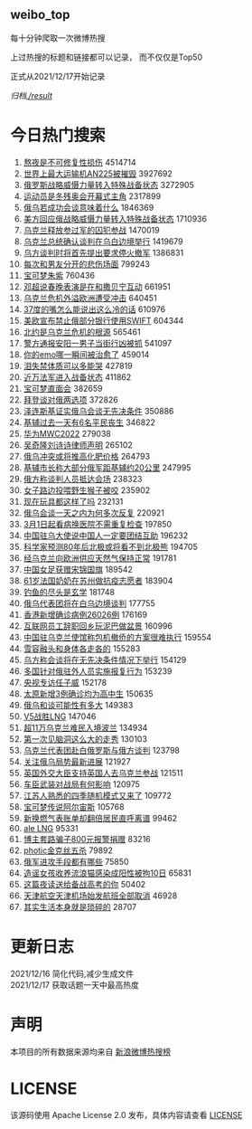 weibo_top  
---
每十分钟爬取一次微博热搜  

上过热搜的标题和链接都可以记录， 而不仅仅是Top50

正式从2021/12/17开始记录  

*归档[./result](./result/)*

# 今日热门搜索  
1. [熬夜是不可修复性损伤](https://s.weibo.com//weibo?q=%23%E7%86%AC%E5%A4%9C%E6%98%AF%E4%B8%8D%E5%8F%AF%E4%BF%AE%E5%A4%8D%E6%80%A7%E6%8D%9F%E4%BC%A4%23&Refer=top) 4514714
2. [世界上最大运输机AN225被摧毁](https://s.weibo.com//weibo?q=%23%E4%B8%96%E7%95%8C%E4%B8%8A%E6%9C%80%E5%A4%A7%E8%BF%90%E8%BE%93%E6%9C%BAAN225%E8%A2%AB%E6%91%A7%E6%AF%81%23&Refer=top) 3927692
3. [俄罗斯战略威慑力量转入特殊战备状态](https://s.weibo.com//weibo?q=%23%E4%BF%84%E7%BD%97%E6%96%AF%E6%88%98%E7%95%A5%E5%A8%81%E6%85%91%E5%8A%9B%E9%87%8F%E8%BD%AC%E5%85%A5%E7%89%B9%E6%AE%8A%E6%88%98%E5%A4%87%E7%8A%B6%E6%80%81%23&Refer=top) 3272905
4. [运动员是冬残奥会开幕式主角](https://s.weibo.com//weibo?q=%23%E8%BF%90%E5%8A%A8%E5%91%98%E6%98%AF%E5%86%AC%E6%AE%8B%E5%A5%A5%E4%BC%9A%E5%BC%80%E5%B9%95%E5%BC%8F%E4%B8%BB%E8%A7%92%23&Refer=top) 2317899
5. [俄乌若成功会谈意味着什么](https://s.weibo.com//weibo?q=%23%E4%BF%84%E4%B9%8C%E8%8B%A5%E6%88%90%E5%8A%9F%E4%BC%9A%E8%B0%88%E6%84%8F%E5%91%B3%E7%9D%80%E4%BB%80%E4%B9%88%23&Refer=top) 1846369
6. [美方回应俄战略威慑力量转入特殊战备状态](https://s.weibo.com//weibo?q=%23%E7%BE%8E%E6%96%B9%E5%9B%9E%E5%BA%94%E4%BF%84%E6%88%98%E7%95%A5%E5%A8%81%E6%85%91%E5%8A%9B%E9%87%8F%E8%BD%AC%E5%85%A5%E7%89%B9%E6%AE%8A%E6%88%98%E5%A4%87%E7%8A%B6%E6%80%81%23&Refer=top) 1710936
7. [乌克兰释放参过军的囚犯参战](https://s.weibo.com//weibo?q=%23%E4%B9%8C%E5%85%8B%E5%85%B0%E9%87%8A%E6%94%BE%E5%8F%82%E8%BF%87%E5%86%9B%E7%9A%84%E5%9B%9A%E7%8A%AF%E5%8F%82%E6%88%98%23&Refer=top) 1470019
8. [乌克兰总统确认谈判在乌白边境举行](https://s.weibo.com//weibo?q=%23%E4%B9%8C%E5%85%8B%E5%85%B0%E6%80%BB%E7%BB%9F%E7%A1%AE%E8%AE%A4%E8%B0%88%E5%88%A4%E5%9C%A8%E4%B9%8C%E7%99%BD%E8%BE%B9%E5%A2%83%E4%B8%BE%E8%A1%8C%23&Refer=top) 1419679
9. [乌方谈判时将首先提出要求停火撤军](https://s.weibo.com//weibo?q=%23%E4%B9%8C%E6%96%B9%E8%B0%88%E5%88%A4%E6%97%B6%E5%B0%86%E9%A6%96%E5%85%88%E6%8F%90%E5%87%BA%E8%A6%81%E6%B1%82%E5%81%9C%E7%81%AB%E6%92%A4%E5%86%9B%23&Refer=top) 1386831
10. [每次和男友分开的悲伤场面](https://s.weibo.com//weibo?q=%23%E6%AF%8F%E6%AC%A1%E5%92%8C%E7%94%B7%E5%8F%8B%E5%88%86%E5%BC%80%E7%9A%84%E6%82%B2%E4%BC%A4%E5%9C%BA%E9%9D%A2%23&Refer=top) 799243
11. [宝可梦朱紫](https://s.weibo.com//weibo?q=%23%E5%AE%9D%E5%8F%AF%E6%A2%A6%E6%9C%B1%E7%B4%AB%23&Refer=top) 760436
12. [邓超说春晚表演是在和撒贝宁互动](https://s.weibo.com//weibo?q=%23%E9%82%93%E8%B6%85%E8%AF%B4%E6%98%A5%E6%99%9A%E8%A1%A8%E6%BC%94%E6%98%AF%E5%9C%A8%E5%92%8C%E6%92%92%E8%B4%9D%E5%AE%81%E4%BA%92%E5%8A%A8%23&Refer=top) 661951
13. [乌克兰危机外溢欧洲遭受冲击](https://s.weibo.com//weibo?q=%23%E4%B9%8C%E5%85%8B%E5%85%B0%E5%8D%B1%E6%9C%BA%E5%A4%96%E6%BA%A2%E6%AC%A7%E6%B4%B2%E9%81%AD%E5%8F%97%E5%86%B2%E5%87%BB%23&Refer=top) 640451
14. [37度的嘴怎么能说出这么冷的话](https://s.weibo.com//weibo?q=%2337%E5%BA%A6%E7%9A%84%E5%98%B4%E6%80%8E%E4%B9%88%E8%83%BD%E8%AF%B4%E5%87%BA%E8%BF%99%E4%B9%88%E5%86%B7%E7%9A%84%E8%AF%9D%23&Refer=top) 610976
15. [美欧宣布禁止俄部分银行使用SWIFT](https://s.weibo.com//weibo?q=%23%E7%BE%8E%E6%AC%A7%E5%AE%A3%E5%B8%83%E7%A6%81%E6%AD%A2%E4%BF%84%E9%83%A8%E5%88%86%E9%93%B6%E8%A1%8C%E4%BD%BF%E7%94%A8SWIFT%23&Refer=top) 604344
16. [北约是乌克兰危机的根源](https://s.weibo.com//weibo?q=%23%E5%8C%97%E7%BA%A6%E6%98%AF%E4%B9%8C%E5%85%8B%E5%85%B0%E5%8D%B1%E6%9C%BA%E7%9A%84%E6%A0%B9%E6%BA%90%23&Refer=top) 565461
17. [警方通报安阳一男子当街行凶被抓](https://s.weibo.com//weibo?q=%23%E8%AD%A6%E6%96%B9%E9%80%9A%E6%8A%A5%E5%AE%89%E9%98%B3%E4%B8%80%E7%94%B7%E5%AD%90%E5%BD%93%E8%A1%97%E8%A1%8C%E5%87%B6%E8%A2%AB%E6%8A%93%23&Refer=top) 541097
18. [你的emo哪一瞬间被治愈了](https://s.weibo.com//weibo?q=%23%E4%BD%A0%E7%9A%84emo%E5%93%AA%E4%B8%80%E7%9E%AC%E9%97%B4%E8%A2%AB%E6%B2%BB%E6%84%88%E4%BA%86%23&Refer=top) 459014
19. [泪失禁体质可以多能哭](https://s.weibo.com//weibo?q=%23%E6%B3%AA%E5%A4%B1%E7%A6%81%E4%BD%93%E8%B4%A8%E5%8F%AF%E4%BB%A5%E5%A4%9A%E8%83%BD%E5%93%AD%23&Refer=top) 427819
20. [近万法军进入战备状态](https://s.weibo.com//weibo?q=%23%E8%BF%91%E4%B8%87%E6%B3%95%E5%86%9B%E8%BF%9B%E5%85%A5%E6%88%98%E5%A4%87%E7%8A%B6%E6%80%81%23&Refer=top) 411862
21. [宝可梦直面会](https://s.weibo.com//weibo?q=%23%E5%AE%9D%E5%8F%AF%E6%A2%A6%E7%9B%B4%E9%9D%A2%E4%BC%9A%23&Refer=top) 382659
22. [拜登谈对俄两选项](https://s.weibo.com//weibo?q=%23%E6%8B%9C%E7%99%BB%E8%B0%88%E5%AF%B9%E4%BF%84%E4%B8%A4%E9%80%89%E9%A1%B9%23&Refer=top) 372826
23. [泽连斯基证实俄乌会谈无先决条件](https://s.weibo.com//weibo?q=%23%E6%B3%BD%E8%BF%9E%E6%96%AF%E5%9F%BA%E8%AF%81%E5%AE%9E%E4%BF%84%E4%B9%8C%E4%BC%9A%E8%B0%88%E6%97%A0%E5%85%88%E5%86%B3%E6%9D%A1%E4%BB%B6%23&Refer=top) 350886
24. [基辅过去一天有6名平民丧生](https://s.weibo.com//weibo?q=%23%E5%9F%BA%E8%BE%85%E8%BF%87%E5%8E%BB%E4%B8%80%E5%A4%A9%E6%9C%896%E5%90%8D%E5%B9%B3%E6%B0%91%E4%B8%A7%E7%94%9F%23&Refer=top) 346822
25. [华为MWC2022](https://s.weibo.com//weibo?q=%23%E5%8D%8E%E4%B8%BAMWC2022%23&Refer=top) 279038
26. [吴奇隆刘诗诗律师声明](https://s.weibo.com//weibo?q=%23%E5%90%B4%E5%A5%87%E9%9A%86%E5%88%98%E8%AF%97%E8%AF%97%E5%BE%8B%E5%B8%88%E5%A3%B0%E6%98%8E%23&Refer=top) 265102
27. [俄乌冲突或将推高化肥价格](https://s.weibo.com//weibo?q=%23%E4%BF%84%E4%B9%8C%E5%86%B2%E7%AA%81%E6%88%96%E5%B0%86%E6%8E%A8%E9%AB%98%E5%8C%96%E8%82%A5%E4%BB%B7%E6%A0%BC%23&Refer=top) 264793
28. [基辅市长称大部分俄军距基辅约20公里](https://s.weibo.com//weibo?q=%23%E5%9F%BA%E8%BE%85%E5%B8%82%E9%95%BF%E7%A7%B0%E5%A4%A7%E9%83%A8%E5%88%86%E4%BF%84%E5%86%9B%E8%B7%9D%E5%9F%BA%E8%BE%85%E7%BA%A620%E5%85%AC%E9%87%8C%23&Refer=top) 247995
29. [俄方称谈判人员抵达会场](https://s.weibo.com//weibo?q=%23%E4%BF%84%E6%96%B9%E7%A7%B0%E8%B0%88%E5%88%A4%E4%BA%BA%E5%91%98%E6%8A%B5%E8%BE%BE%E4%BC%9A%E5%9C%BA%23&Refer=top) 238323
30. [女子路边投喂野生猴子被咬](https://s.weibo.com//weibo?q=%23%E5%A5%B3%E5%AD%90%E8%B7%AF%E8%BE%B9%E6%8A%95%E5%96%82%E9%87%8E%E7%94%9F%E7%8C%B4%E5%AD%90%E8%A2%AB%E5%92%AC%23&Refer=top) 235902
31. [现在玩具都这样了吗](https://s.weibo.com//weibo?q=%23%E7%8E%B0%E5%9C%A8%E7%8E%A9%E5%85%B7%E9%83%BD%E8%BF%99%E6%A0%B7%E4%BA%86%E5%90%97%23&Refer=top) 232131
32. [俄乌会谈一天之内为何多次反复](https://s.weibo.com//weibo?q=%23%E4%BF%84%E4%B9%8C%E4%BC%9A%E8%B0%88%E4%B8%80%E5%A4%A9%E4%B9%8B%E5%86%85%E4%B8%BA%E4%BD%95%E5%A4%9A%E6%AC%A1%E5%8F%8D%E5%A4%8D%23&Refer=top) 220921
33. [3月1日起看病换医院不需重复检查](https://s.weibo.com//weibo?q=%233%E6%9C%881%E6%97%A5%E8%B5%B7%E7%9C%8B%E7%97%85%E6%8D%A2%E5%8C%BB%E9%99%A2%E4%B8%8D%E9%9C%80%E9%87%8D%E5%A4%8D%E6%A3%80%E6%9F%A5%23&Refer=top) 197850
34. [中国驻乌大使说中国人一定要团结互助](https://s.weibo.com//weibo?q=%23%E4%B8%AD%E5%9B%BD%E9%A9%BB%E4%B9%8C%E5%A4%A7%E4%BD%BF%E8%AF%B4%E4%B8%AD%E5%9B%BD%E4%BA%BA%E4%B8%80%E5%AE%9A%E8%A6%81%E5%9B%A2%E7%BB%93%E4%BA%92%E5%8A%A9%23&Refer=top) 196232
35. [科学家预测80年后北极或将看不到北极熊](https://s.weibo.com//weibo?q=%23%E7%A7%91%E5%AD%A6%E5%AE%B6%E9%A2%84%E6%B5%8B80%E5%B9%B4%E5%90%8E%E5%8C%97%E6%9E%81%E6%88%96%E5%B0%86%E7%9C%8B%E4%B8%8D%E5%88%B0%E5%8C%97%E6%9E%81%E7%86%8A%23&Refer=top) 194705
36. [经乌克兰向欧洲供应天然气保持正常](https://s.weibo.com//weibo?q=%23%E7%BB%8F%E4%B9%8C%E5%85%8B%E5%85%B0%E5%90%91%E6%AC%A7%E6%B4%B2%E4%BE%9B%E5%BA%94%E5%A4%A9%E7%84%B6%E6%B0%94%E4%BF%9D%E6%8C%81%E6%AD%A3%E5%B8%B8%23&Refer=top) 191781
37. [中国女足获赠宋锦国旗](https://s.weibo.com//weibo?q=%23%E4%B8%AD%E5%9B%BD%E5%A5%B3%E8%B6%B3%E8%8E%B7%E8%B5%A0%E5%AE%8B%E9%94%A6%E5%9B%BD%E6%97%97%23&Refer=top) 189542
38. [61岁法国奶奶在苏州做抗疫志愿者](https://s.weibo.com//weibo?q=%2361%E5%B2%81%E6%B3%95%E5%9B%BD%E5%A5%B6%E5%A5%B6%E5%9C%A8%E8%8B%8F%E5%B7%9E%E5%81%9A%E6%8A%97%E7%96%AB%E5%BF%97%E6%84%BF%E8%80%85%23&Refer=top) 183904
39. [钓鱼的尽头是玄学](https://s.weibo.com//weibo?q=%23%E9%92%93%E9%B1%BC%E7%9A%84%E5%B0%BD%E5%A4%B4%E6%98%AF%E7%8E%84%E5%AD%A6%23&Refer=top) 181748
40. [俄乌代表团将在白乌边境谈判](https://s.weibo.com//weibo?q=%23%E4%BF%84%E4%B9%8C%E4%BB%A3%E8%A1%A8%E5%9B%A2%E5%B0%86%E5%9C%A8%E7%99%BD%E4%B9%8C%E8%BE%B9%E5%A2%83%E8%B0%88%E5%88%A4%23&Refer=top) 177755
41. [香港新增确诊病例26026例](https://s.weibo.com//weibo?q=%23%E9%A6%99%E6%B8%AF%E6%96%B0%E5%A2%9E%E7%A1%AE%E8%AF%8A%E7%97%85%E4%BE%8B26026%E4%BE%8B%23&Refer=top) 176169
42. [互联网员工辞职回乡玩泥巴做盆景](https://s.weibo.com//weibo?q=%23%E4%BA%92%E8%81%94%E7%BD%91%E5%91%98%E5%B7%A5%E8%BE%9E%E8%81%8C%E5%9B%9E%E4%B9%A1%E7%8E%A9%E6%B3%A5%E5%B7%B4%E5%81%9A%E7%9B%86%E6%99%AF%23&Refer=top) 160996
43. [中国驻乌克兰使馆称包机撤侨的方案很难执行](https://s.weibo.com//weibo?q=%23%E4%B8%AD%E5%9B%BD%E9%A9%BB%E4%B9%8C%E5%85%8B%E5%85%B0%E4%BD%BF%E9%A6%86%E7%A7%B0%E5%8C%85%E6%9C%BA%E6%92%A4%E4%BE%A8%E7%9A%84%E6%96%B9%E6%A1%88%E5%BE%88%E9%9A%BE%E6%89%A7%E8%A1%8C%23&Refer=top) 159554
44. [雪容融头和身体各走各的](https://s.weibo.com//weibo?q=%23%E9%9B%AA%E5%AE%B9%E8%9E%8D%E5%A4%B4%E5%92%8C%E8%BA%AB%E4%BD%93%E5%90%84%E8%B5%B0%E5%90%84%E7%9A%84%23&Refer=top) 155283
45. [乌方称会谈将在无先决条件情况下举行](https://s.weibo.com//weibo?q=%23%E4%B9%8C%E6%96%B9%E7%A7%B0%E4%BC%9A%E8%B0%88%E5%B0%86%E5%9C%A8%E6%97%A0%E5%85%88%E5%86%B3%E6%9D%A1%E4%BB%B6%E6%83%85%E5%86%B5%E4%B8%8B%E4%B8%BE%E8%A1%8C%23&Refer=top) 154129
46. [多国针对俄驻外人员实施报复行为](https://s.weibo.com//weibo?q=%23%E5%A4%9A%E5%9B%BD%E9%92%88%E5%AF%B9%E4%BF%84%E9%A9%BB%E5%A4%96%E4%BA%BA%E5%91%98%E5%AE%9E%E6%96%BD%E6%8A%A5%E5%A4%8D%E8%A1%8C%E4%B8%BA%23&Refer=top) 153239
47. [央视专访任子威](https://s.weibo.com//weibo?q=%23%E5%A4%AE%E8%A7%86%E4%B8%93%E8%AE%BF%E4%BB%BB%E5%AD%90%E5%A8%81%23&Refer=top) 152178
48. [太原新增3例确诊均为高中生](https://s.weibo.com//weibo?q=%23%E5%A4%AA%E5%8E%9F%E6%96%B0%E5%A2%9E3%E4%BE%8B%E7%A1%AE%E8%AF%8A%E5%9D%87%E4%B8%BA%E9%AB%98%E4%B8%AD%E7%94%9F%23&Refer=top) 150635
49. [俄乌和谈可能性有多大](https://s.weibo.com//weibo?q=%23%E4%BF%84%E4%B9%8C%E5%92%8C%E8%B0%88%E5%8F%AF%E8%83%BD%E6%80%A7%E6%9C%89%E5%A4%9A%E5%A4%A7%23&Refer=top) 149383
50. [V5战胜LNG](https://s.weibo.com//weibo?q=%23V5%E6%88%98%E8%83%9CLNG%23&Refer=top) 147046
51. [超11万乌克兰难民入境波兰](https://s.weibo.com//weibo?q=%23%E8%B6%8511%E4%B8%87%E4%B9%8C%E5%85%8B%E5%85%B0%E9%9A%BE%E6%B0%91%E5%85%A5%E5%A2%83%E6%B3%A2%E5%85%B0%23&Refer=top) 134934
52. [第一次见脑洞这么大的走秀](https://s.weibo.com//weibo?q=%23%E7%AC%AC%E4%B8%80%E6%AC%A1%E8%A7%81%E8%84%91%E6%B4%9E%E8%BF%99%E4%B9%88%E5%A4%A7%E7%9A%84%E8%B5%B0%E7%A7%80%23&Refer=top) 130103
53. [乌克兰代表团赴白俄罗斯与俄方谈判](https://s.weibo.com//weibo?q=%23%E4%B9%8C%E5%85%8B%E5%85%B0%E4%BB%A3%E8%A1%A8%E5%9B%A2%E8%B5%B4%E7%99%BD%E4%BF%84%E7%BD%97%E6%96%AF%E4%B8%8E%E4%BF%84%E6%96%B9%E8%B0%88%E5%88%A4%23&Refer=top) 123798
54. [关注俄乌局势最新进展](https://s.weibo.com//weibo?q=%23%E5%85%B3%E6%B3%A8%E4%BF%84%E4%B9%8C%E5%B1%80%E5%8A%BF%E6%9C%80%E6%96%B0%E8%BF%9B%E5%B1%95%23&Refer=top) 121927
55. [英国外交大臣支持英国人去乌克兰参战](https://s.weibo.com//weibo?q=%23%E8%8B%B1%E5%9B%BD%E5%A4%96%E4%BA%A4%E5%A4%A7%E8%87%A3%E6%94%AF%E6%8C%81%E8%8B%B1%E5%9B%BD%E4%BA%BA%E5%8E%BB%E4%B9%8C%E5%85%8B%E5%85%B0%E5%8F%82%E6%88%98%23&Refer=top) 121511
56. [车臣武装对战局有何影响](https://s.weibo.com//weibo?q=%23%E8%BD%A6%E8%87%A3%E6%AD%A6%E8%A3%85%E5%AF%B9%E6%88%98%E5%B1%80%E6%9C%89%E4%BD%95%E5%BD%B1%E5%93%8D%23&Refer=top) 120975
57. [江苏人熟悉的四季随机模式又来了](https://s.weibo.com//weibo?q=%23%E6%B1%9F%E8%8B%8F%E4%BA%BA%E7%86%9F%E6%82%89%E7%9A%84%E5%9B%9B%E5%AD%A3%E9%9A%8F%E6%9C%BA%E6%A8%A1%E5%BC%8F%E5%8F%88%E6%9D%A5%E4%BA%86%23&Refer=top) 109772
58. [宝可梦传说阿尔宙斯](https://s.weibo.com//weibo?q=%23%E5%AE%9D%E5%8F%AF%E6%A2%A6%E4%BC%A0%E8%AF%B4%E9%98%BF%E5%B0%94%E5%AE%99%E6%96%AF%23&Refer=top) 105768
59. [新换燃气表账单却翻倍居民直呼离谱](https://s.weibo.com//weibo?q=%23%E6%96%B0%E6%8D%A2%E7%87%83%E6%B0%94%E8%A1%A8%E8%B4%A6%E5%8D%95%E5%8D%B4%E7%BF%BB%E5%80%8D%E5%B1%85%E6%B0%91%E7%9B%B4%E5%91%BC%E7%A6%BB%E8%B0%B1%23&Refer=top) 99462
60. [ale LNG](https://s.weibo.com//weibo?q=ale%20LNG&Refer=top) 95331
61. [博主套路骗子800元报警捐赠](https://s.weibo.com//weibo?q=%23%E5%8D%9A%E4%B8%BB%E5%A5%97%E8%B7%AF%E9%AA%97%E5%AD%90800%E5%85%83%E6%8A%A5%E8%AD%A6%E6%8D%90%E8%B5%A0%23&Refer=top) 83216
62. [photic金克丝五杀](https://s.weibo.com//weibo?q=%23photic%E9%87%91%E5%85%8B%E4%B8%9D%E4%BA%94%E6%9D%80%23&Refer=top) 79892
63. [俄军进攻手段都有哪些](https://s.weibo.com//weibo?q=%23%E4%BF%84%E5%86%9B%E8%BF%9B%E6%94%BB%E6%89%8B%E6%AE%B5%E9%83%BD%E6%9C%89%E5%93%AA%E4%BA%9B%23&Refer=top) 75850
64. [造谣女孩收养流浪猫感染成阳性被拘10日](https://s.weibo.com//weibo?q=%23%E9%80%A0%E8%B0%A3%E5%A5%B3%E5%AD%A9%E6%94%B6%E5%85%BB%E6%B5%81%E6%B5%AA%E7%8C%AB%E6%84%9F%E6%9F%93%E6%88%90%E9%98%B3%E6%80%A7%E8%A2%AB%E6%8B%9810%E6%97%A5%23&Refer=top) 65831
65. [这篇夜读送给备战高考的你](https://s.weibo.com//weibo?q=%23%E8%BF%99%E7%AF%87%E5%A4%9C%E8%AF%BB%E9%80%81%E7%BB%99%E5%A4%87%E6%88%98%E9%AB%98%E8%80%83%E7%9A%84%E4%BD%A0%23&Refer=top) 50402
66. [天津航空天津机场始发航班全部取消](https://s.weibo.com//weibo?q=%23%E5%A4%A9%E6%B4%A5%E8%88%AA%E7%A9%BA%E5%A4%A9%E6%B4%A5%E6%9C%BA%E5%9C%BA%E5%A7%8B%E5%8F%91%E8%88%AA%E7%8F%AD%E5%85%A8%E9%83%A8%E5%8F%96%E6%B6%88%23&Refer=top) 46928
67. [其实生活本身就是琐碎的](https://s.weibo.com//weibo?q=%23%E5%85%B6%E5%AE%9E%E7%94%9F%E6%B4%BB%E6%9C%AC%E8%BA%AB%E5%B0%B1%E6%98%AF%E7%90%90%E7%A2%8E%E7%9A%84%23&Refer=top) 28707
# 更新日志  
2021/12/16  简化代码,减少生成文件  
2021/12/17  获取话题一天中最高热度
# 声明  
本项目的所有数据来源均来自 [新浪微博热搜榜](https://s.weibo.com/top/summary)  

# LICENSE
该源码使用 Apache License 2.0 发布，具体内容请查看 [LICENSE](./LICENSE)
